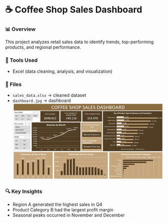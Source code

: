 # ☕️ Coffee Shop Sales Dashboard

### 📊 Overview
This project analyzes retail sales data to identify trends, top-performing products, and regional performance.

### 🧰 Tools Used
- Excel (data cleaning, analysis, and visualization)

### 📎 Files
- `sales_data.xlsx` → cleaned dataset  
- `dashboard.jpg` → dashboard
 ![Dashboard Preview](dashboard.jpg)

### 🔍 Key Insights
- Region A generated the highest sales in Q4  
- Product Category B had the largest profit margin  
- Seasonal peaks occurred in November and December



